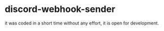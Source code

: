 # discord-webhook-sender
it was coded in a short time without any effort, it is open for development.
